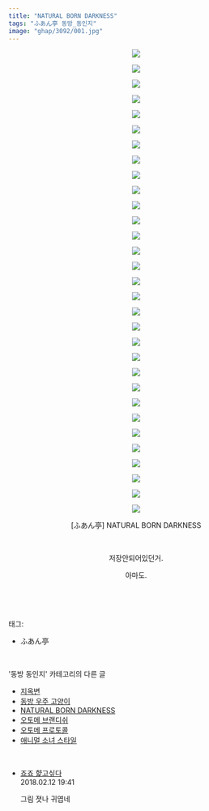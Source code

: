 ```yaml
---
title: "NATURAL BORN DARKNESS"
tags: "ふあん亭 동방_동인지"
image: "ghap/3092/001.jpg"
---
```

<div class="article">
<p style="text-align: center; clear: none; float: none;"><img src="{{ site.nasurl }}/ghap/3092/001.jpg"/></p>
<p style="text-align: center; clear: none; float: none;"><img src="{{ site.nasurl }}/ghap/3092/002.jpg"/></p>
<p style="text-align: center; clear: none; float: none;"><img src="{{ site.nasurl }}/ghap/3092/003.jpg"/></p>
<p style="text-align: center; clear: none; float: none;"><img src="{{ site.nasurl }}/ghap/3092/004.jpg"/></p>
<p style="text-align: center; clear: none; float: none;"><img src="{{ site.nasurl }}/ghap/3092/005.jpg"/></p>
<p style="text-align: center; clear: none; float: none;"><img src="{{ site.nasurl }}/ghap/3092/006.jpg"/></p>
<p style="text-align: center; clear: none; float: none;"><img src="{{ site.nasurl }}/ghap/3092/007.jpg"/></p>
<p style="text-align: center; clear: none; float: none;"><img src="{{ site.nasurl }}/ghap/3092/008.jpg"/></p>
<p style="text-align: center; clear: none; float: none;"><img src="{{ site.nasurl }}/ghap/3092/009.jpg"/></p>
<p style="text-align: center; clear: none; float: none;"><img src="{{ site.nasurl }}/ghap/3092/010.jpg"/></p>
<p style="text-align: center; clear: none; float: none;"><img src="{{ site.nasurl }}/ghap/3092/011.jpg"/></p>
<p style="text-align: center; clear: none; float: none;"><img src="{{ site.nasurl }}/ghap/3092/012.jpg"/></p>
<p style="text-align: center; clear: none; float: none;"><img src="{{ site.nasurl }}/ghap/3092/013.jpg"/></p>
<p style="text-align: center; clear: none; float: none;"><img src="{{ site.nasurl }}/ghap/3092/014.jpg"/></p>
<p style="text-align: center; clear: none; float: none;"><img src="{{ site.nasurl }}/ghap/3092/015.jpg"/></p>
<p style="text-align: center; clear: none; float: none;"><img src="{{ site.nasurl }}/ghap/3092/016.jpg"/></p>
<p style="text-align: center; clear: none; float: none;"><img src="{{ site.nasurl }}/ghap/3092/017.jpg"/></p>
<p style="text-align: center; clear: none; float: none;"><img src="{{ site.nasurl }}/ghap/3092/018.jpg"/></p>
<p style="text-align: center; clear: none; float: none;"><img src="{{ site.nasurl }}/ghap/3092/019.jpg"/></p>
<p style="text-align: center; clear: none; float: none;"><img src="{{ site.nasurl }}/ghap/3092/020.jpg"/></p>
<p style="text-align: center; clear: none; float: none;"><img src="{{ site.nasurl }}/ghap/3092/021.jpg"/></p>
<p style="text-align: center; clear: none; float: none;"><img src="{{ site.nasurl }}/ghap/3092/022.jpg"/></p>
<p style="text-align: center; clear: none; float: none;"><img src="{{ site.nasurl }}/ghap/3092/023.jpg"/></p>
<p style="text-align: center; clear: none; float: none;"><img src="{{ site.nasurl }}/ghap/3092/024.jpg"/></p>
<p style="text-align: center; clear: none; float: none;"><img src="{{ site.nasurl }}/ghap/3092/025.jpg"/></p>
<p style="text-align: center; clear: none; float: none;"><img src="{{ site.nasurl }}/ghap/3092/026.jpg"/></p>
<p style="text-align: center; clear: none; float: none;"><img src="{{ site.nasurl }}/ghap/3092/027.jpg"/></p>
<p style="text-align: center; clear: none; float: none;"><img src="{{ site.nasurl }}/ghap/3092/028.jpg"/></p>
<p style="text-align: center; clear: none; float: none;"><img src="{{ site.nasurl }}/ghap/3092/029.jpg"/></p>
<p style="text-align: center; clear: none; float: none;"><img src="{{ site.nasurl }}/ghap/3092/030.jpg"/></p>
<p style="text-align: center; clear: none; float: none;"><img src="{{ site.nasurl }}/ghap/3092/031.jpg"/></p>
<p style="text-align: center; clear: none; float: none;">[ふあん亭] NATURAL BORN DARKNESS</p>
<p style="text-align: center; clear: none; float: none;"><br/></p>
<p style="text-align: center; clear: none; float: none;">저장안되어있던거.</p>
<p style="text-align: center; clear: none; float: none;">아마도.</p>
<p><br/></p>
</div><br/>
<div class="tagTrail">
<p>태그: </p>
<ul>
<li>ふあん亭</li>
</ul>
</div><br/>
<div class="another">
<p>'동방 동인지' 카테고리의 다른 글</p>
<ul>
<li><a href="/2017-01-10-ghap_3101">지옥변</a></li>
<li><a href="/2017-01-10-ghap_3098">동방 우주 고양이</a></li>
<li><a href="/2017-01-10-ghap_3092">NATURAL BORN DARKNESS</a></li>
<li><a href="/2017-01-06-ghap_3086">오토메 브랜디쉬</a></li>
<li><a href="/2017-01-06-ghap_3085">오토메 프로토콜</a></li>
<li><a href="/2017-01-06-ghap_3084">애니멀 소녀 스타일</a></li>
</ul>
</div><br/>
<div class="cb_module cb_fluid">
<div class="cb_wrt cb_profile">
<div class="comment">
<ul>
<li class="cb_thumb_off" id="comment15198238">
<div class="cb_comment_area">
<div class="cb_info_area">
<div class="cb_section">
<span class="cb_nick_name"> <a href="http://aaa" onclick="return openLinkInNewWindow(this)">죠죠 햝고싶다</a></span>
</div>
<div class="cb_section">
<span class="cb_date">2018.02.12 19:41 </span>
</div>
</div>
<div class="cb_dsc_comment">
<p class="cb_dsc">
											그림 졋나 귀엽네
										</p>
</div>
</div></li>
</ul>
</div>
</div><!-- commentList close -->
</div><br/>
